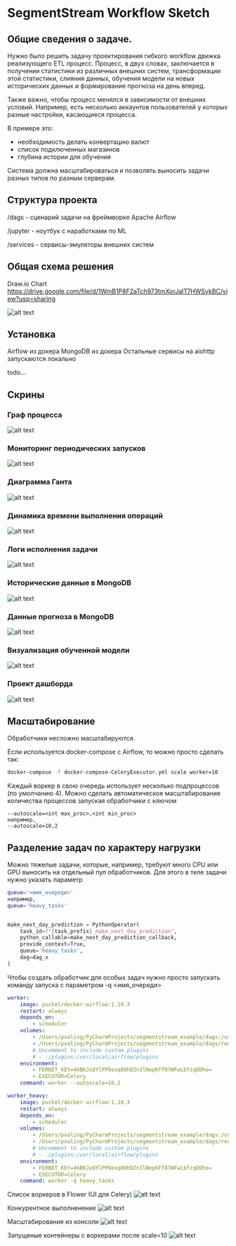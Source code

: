 # SegmentStream Workflow Sketch

## Общие сведения о задаче.

Нужно было решить задачу проектирования гибкого workflow движка реализующего ETL процесс.
Процесс, в двух словах, заключается в получении статистики из различных внешних систем, трансформации этой статистики,
слияния данных, обучения модели на новых исторических данных и формирование прогноза на день вперед.

Также важно, чтобы процесс менялся в зависимости от внешних условий. Например, есть
несколько аккаунтов пользователей у которых разные настройки, касающиеся процесса.

В примере это: 
- необходимость делать конвертацию валют
- список подключенных магазинов
- глубина истории для обучения

Система должна масштабироваться и позволять выносить задачи разных типов по разным серверам.

## Структура проекта

/dags - сценарий задачи на фреймворке Apache Airflow

/jupyter - ноутбук с наработками по ML

/services - сервисы-эмуляторы внешних систем

## Общая схема решения

Draw.io Chart
https://drive.google.com/file/d/1WmB1P8F2aTch973tmXorJalT7HWSykBC/view?usp=sharing

![alt text](docs/images/SegmentStreamOverview.png)

## Установка
Airflow из докера
MongoDB из докера
Остальные сервисы на aiohttp запускаются локально

todo...

## Скрины
### Граф процесса
![alt text](docs/images/airflow_graph2.png "Airflow DAG Graph Example")
### Мониторинг периодических запусков
![alt text](docs/images/airflow_tree.png "Airflow DAG Graph Example")
### Диаграмма Ганта
![alt text](docs/images/airflow_timeline.png "Airflow DAG Graph Example")
### Динамика времени выполнения операций
![alt text](docs/images/airflow_chart.png "Airflow DAG Graph Example")
### Логи исполнения задачи
![alt text](docs/images/airflow_logs.png "Airflow DAG Graph Example")
### Исторические данные в MongoDB
![alt text](docs/images/mongo_history.png "Airflow DAG Graph Example")
### Данные прогноза в MongoDB
![alt text](docs/images/mongo_predictions.png "Airflow DAG Graph Example")
### Визуализация обученной модели
![alt text](docs/images/polynomial_predictor.png "Airflow DAG Graph Example")
### Проект дашборда
![alt text](docs/images/dashboard_sketch.png "Airflow DAG Graph Example")



## Масштабирование
Обработчики несложно масштабируются.

Если используется docker-compose с Airflow, то можно просто сделать так:
```bash
docker-compose -f docker-compose-CeleryExecutor.yml scale worker=10
```

Каждый воркер в свою очередь использует несколько подпроцессов (по умолчанию 4).
Можно сделать автоматическое масштабирование количества процессов запуская обработчики 
с ключом 
```
--autoscale=<int max_proc>,<int min_proc> 
например,
--autoscale=10,2
```

## Разделение задач по характеру нагрузки

Можно тяжелые задачи, которые, например, требуют много CPU или GPU выносить на отдельный 
пул обработчиков. Для этого в теле задачи нужно указать параметр 
```bash
queue='<имя_очереди>'
например,
queue='heavy_tasks'

```

```python

make_next_day_prediction = PythonOperator(
    task_id=f"{task_prefix}_make_next_day_prediction",
    python_callable=make_next_day_prediction_callback,
    provide_context=True,
    queue='heavy_tasks',
    dag=dag_x
)

```

Чтобы создать обработчик для особых задач нужно просто запускать команду запуска с 
параметром -q <имя_очереди>

```yaml
worker:
    image: puckel/docker-airflow:1.10.3
    restart: always
    depends_on:
        - scheduler
    volumes:
        - /Users/pvaling/PyCharmProjects/segmentstream_example/dags:/usr/local/airflow/dags
        - /Users/pvaling/PyCharmProjects/segmentstream_example/dags/requirements.txt:/requirements.txt
        # Uncomment to include custom plugins
        # - ./plugins:/usr/local/airflow/plugins
    environment:
        - FERNET_KEY=46BKJoQYlPPOexq0OhDZnIlNepKFf87WFwLbfzqDDho=
        - EXECUTOR=Celery
    command: worker --autoscale=10,2

worker_heavy:
    image: puckel/docker-airflow:1.10.3
    restart: always
    depends_on:
        - scheduler
    volumes:
        - /Users/pvaling/PyCharmProjects/segmentstream_example/dags:/usr/local/airflow/dags
        - /Users/pvaling/PyCharmProjects/segmentstream_example/dags/requirements.txt:/requirements.txt
        # Uncomment to include custom plugins
        # - ./plugins:/usr/local/airflow/plugins
    environment:
        - FERNET_KEY=46BKJoQYlPPOexq0OhDZnIlNepKFf87WFwLbfzqDDho=
        - EXECUTOR=Celery
    command: worker -q heavy_tasks
```

Список воркеров в Flower (UI для Celery)
![alt text](docs/images/scaling1.png)

Конкурентное выполненение
![alt text](docs/images/scaling2.png)

Масштабирование из консоли
![alt text](docs/images/scaling4.png)

Запущеные контейнеры с воркерами после scale=10
![alt text](docs/images/scaling3.png)



